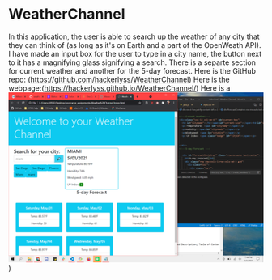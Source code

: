 # WeatherChannel
In this application, the user is able to search up the weather 
of any city that they can think of (as long as it's on Earth and a part of the OpenWeath API).
I have made an input box for the user to type in a city name, the button next to it has a magnifying glass signifying a search.
There is a separte section for current weather and another for the 5-day forecast.
Here is the GitHub repo: (https://github.com/hackerlyss/WeatherChannel)
Here is the webpage:(https://hackerlyss.github.io/WeatherChannel/)
Here is a ![preview of the page](./assets/images/SitePreview.png))